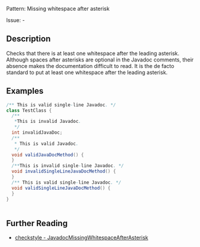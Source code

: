 Pattern: Missing whitespace after asterisk

Issue: -

## Description

Checks that there is at least one whitespace after the leading asterisk. Although spaces after asterisks are optional in the Javadoc comments, their absence makes the documentation difficult to read. It is the de facto standard to put at least one whitespace after the leading asterisk.

## Examples

```java
/** This is valid single-line Javadoc. */
class TestClass {
  /**
   *This is invalid Javadoc.
   */
  int invalidJavaDoc;
  /**
   * This is valid Javadoc.
   */
  void validJavaDocMethod() {
  }
  /**This is invalid single-line Javadoc. */
  void invalidSingleLineJavaDocMethod() {
  }
  /** This is valid single-line Javadoc. */
  void validSingleLineJavaDocMethod() {
  }
}
    
```

## Further Reading

* [checkstyle - JavadocMissingWhitespaceAfterAsterisk](https://checkstyle.sourceforge.io/checks/javadoc/javadocmissingwhitespaceafterasterisk.html#JavadocMissingWhitespaceAfterAsterisk)
